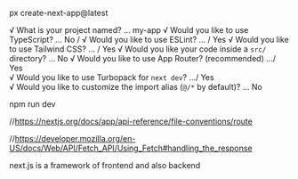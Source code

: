px create-next-app@latest


√ What is your project named? ... my-app
√ Would you like to use TypeScript? ... No / 
√ Would you like to use ESLint? ...  / Yes
√ Would you like to use Tailwind CSS? ...  / Yes
√ Would you like your code inside a `src/` directory? ... No 
√ Would you like to use App Router? (recommended) .../ Yes     
√ Would you like to use Turbopack for `next dev`? .../ Yes     
√ Would you like to customize the import alias (`@/*` by default)? ... No 

npm run dev

//https://nextjs.org/docs/app/api-reference/file-conventions/route

//https://developer.mozilla.org/en-US/docs/Web/API/Fetch_API/Using_Fetch#handling_the_response

next.js is a framework of frontend and also backend
